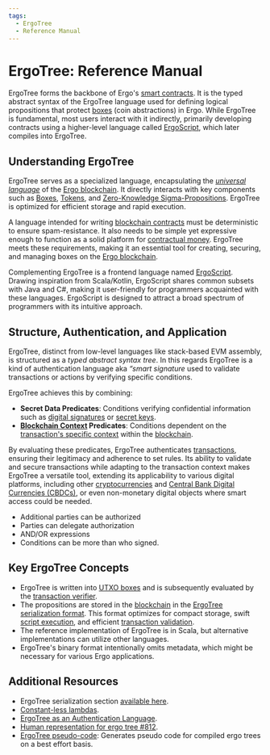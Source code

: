 ```yaml
---
tags:
  - ErgoTree
  - Reference Manual
---
```


# ErgoTree: Reference Manual

ErgoTree forms the backbone of Ergo's [smart contracts](contracts.md). It is the typed abstract syntax of the ErgoTree language used for defining logical propositions that protect [boxes](box.md) (coin abstractions) in Ergo. While ErgoTree is fundamental, most users interact with it indirectly, primarily developing contracts using a higher-level language called [ErgoScript](ergoscript.md), which later compiles into ErgoTree. 

## Understanding ErgoTree

ErgoTree serves as a specialized language, encapsulating the [*universal language*](https://www.martinfowler.com/bliki/UbiquitousLanguage.html) of the [Ergo blockchain](protocol-overview.md). It directly interacts with key components such as [Boxes](box.md), [Tokens](eip4.md), and [Zero-Knowledge Sigma-Propositions](sigma.md). ErgoTree is optimized for efficient storage and rapid execution.

A language intended for writing [blockchain contracts](contracts.md) must be deterministic to ensure spam-resistance. It also needs to be simple yet expressive enough to function as a solid platform for [contractual money](on-contractual-money.md). ErgoTree meets these requirements, making it an essential tool for creating, securing, and managing boxes on the [Ergo blockchain](protocol-overview.md).

Complementing ErgoTree is a frontend language named [ErgoScript](ergoscript.md). Drawing inspiration from Scala/Kotlin, ErgoScript shares common subsets with Java and C#, making it user-friendly for programmers acquainted with these languages. ErgoScript is designed to attract a broad spectrum of programmers with its intuitive approach.

## Structure, Authentication, and Application

ErgoTree, distinct from low-level languages like stack-based EVM assembly, is structured as a *typed abstract syntax tree*. In this regards ErgoTree is a kind of authentication language aka *“smart signature* used to validate transactions or actions by verifying specific conditions.

ErgoTree achieves this by combining:

- **Secret Data Predicates**: Conditions verifying confidential information such as [digital signatures](signing.md) or [secret keys](wallets.md).
- **[Blockchain Context](blockchain-context.md) Predicates**: Conditions dependent on the [transaction's specific context](blockchain-context.md) within the [blockchain](protocol-overview.md).

By evaluating these predicates, ErgoTree authenticates [transactions](transactions.md), ensuring their legitimacy and adherence to set rules. Its ability to validate and secure transactions while adapting to the transaction context makes ErgoTree a versatile tool, extending its applicability to various digital platforms, including other [cryptocurrencies](protocol-overview.md) and [Central Bank Digital Currencies (CBDCs)](cbdc.md), or even non-monetary digital objects where smart access could be needed.

- Additional parties can be authorized
- Parties can delegate authorization
- AND/OR expressions
- Conditions can be more than who signed. 

## Key ErgoTree Concepts

- ErgoTree is written into [UTXO boxes](box.md) and is subsequently evaluated by the [transaction verifier](validation.md).
- The propositions are stored in the [blockchain](protocol-overview.md) in the [ErgoTree serialization format](https://ergoplatform.org/docs/ErgoTree.pdf). This format optimizes for compact storage, swift [script execution](sigmastate-interpreter.md), and efficient [transaction validation](validation.md).
- The reference implementation of ErgoTree is in Scala, but alternative implementations can utilize other languages.
- ErgoTree's binary format intentionally omits metadata, which might be necessary for various Ergo applications.


## Additional Resources

- ErgoTree serialization section [available here](https://ergoplatform.org/docs/ErgoTree.pdf).
- [Constant-less lambdas](https://github.com/ScorexFoundation/sigmastate-interpreter/issues/264).
- [ErgoTree as an Authentication Language](https://www.ergoforum.org/t/ergotree-as-an-authentication-language/).
- [Human representation for ergo tree #812](https://github.com/ScorexFoundation/sigmastate-interpreter/pull/812).
- [ErgoTree pseudo-code](https://github.com/ross-weir/ergo-script-re/tree/main/ergotree-pseudo-code): Generates pseudo code for compiled ergo trees on a best effort basis.
